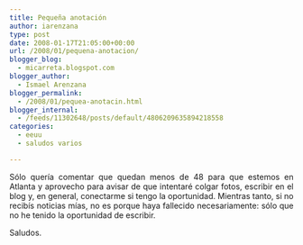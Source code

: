 ```yaml
---
title: Pequeña anotación
author: iarenzana
type: post
date: 2008-01-17T21:05:00+00:00
url: /2008/01/pequena-anotacion/
blogger_blog:
  - micarreta.blogspot.com
blogger_author:
  - Ismael Arenzana
blogger_permalink:
  - /2008/01/pequea-anotacin.html
blogger_internal:
  - /feeds/11302648/posts/default/4806209635894218558
categories:
  - eeuu
  - saludos varios

---
```

<p style="text-align: justify;">
  Sólo quería comentar que quedan menos de 48 para que estemos en Atlanta y aprovecho para avisar de que intentaré colgar fotos, escribir en el blog y, en general, conectarme si tengo la oportunidad. Mientras tanto, si no recibís noticias mías, no es porque haya fallecido necesariamente: sólo que no he tenido la oportunidad de escribir.
</p>

<p style="text-align: justify;">
  Saludos.
</p>